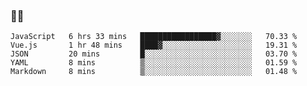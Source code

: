 ### 👨‍💻

<!--START_SECTION:waka-->
```text
JavaScript   6 hrs 33 mins   █████████████████▓░░░░░░░   70.33 % 
Vue.js       1 hr 48 mins    ████▓░░░░░░░░░░░░░░░░░░░░   19.31 % 
JSON         20 mins         █░░░░░░░░░░░░░░░░░░░░░░░░   03.70 % 
YAML         8 mins          ▒░░░░░░░░░░░░░░░░░░░░░░░░   01.59 % 
Markdown     8 mins          ▒░░░░░░░░░░░░░░░░░░░░░░░░   01.48 % 
```
<!--END_SECTION:waka-->
